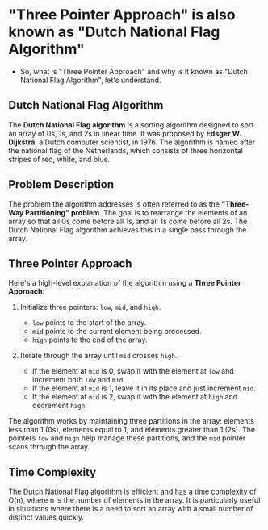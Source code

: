 # "Three Pointer Approach" is also known as "Dutch National Flag Algorithm" 

- So, what is "Three Pointer Approach" and why is it known as "Dutch National Flag Algorithm", let's understand. 


## Dutch National Flag Algorithm

The **Dutch National Flag algorithm** is a sorting algorithm designed to sort an array of 0s, 1s, and 2s in linear time. It was proposed by **Edsger W. Dijkstra**, a Dutch computer scientist, in 1976. The algorithm is named after the national flag of the Netherlands, which consists of three horizontal stripes of red, white, and blue.

## Problem Description

The problem the algorithm addresses is often referred to as the **"Three-Way Partitioning" problem**. The goal is to rearrange the elements of an array so that all 0s come before all 1s, and all 1s come before all 2s. The Dutch National Flag algorithm achieves this in a single pass through the array.

## Three Pointer Approach

Here's a high-level explanation of the algorithm using a **Three Pointer Approach**:

1. Initialize three pointers: `low`, `mid`, and `high`.
   - `low` points to the start of the array.
   - `mid` points to the current element being processed.
   - `high` points to the end of the array.

2. Iterate through the array until `mid` crosses `high`.
   - If the element at `mid` is 0, swap it with the element at `low` and increment both `low` and `mid`.
   - If the element at `mid` is 1, leave it in its place and just increment `mid`.
   - If the element at `mid` is 2, swap it with the element at `high` and decrement `high`.

The algorithm works by maintaining three partitions in the array: elements less than 1 (0s), elements equal to 1, and elements greater than 1 (2s). The pointers `low` and `high` help manage these partitions, and the `mid` pointer scans through the array.

## Time Complexity

The Dutch National Flag algorithm is efficient and has a time complexity of O(n), where n is the number of elements in the array. It is particularly useful in situations where there is a need to sort an array with a small number of distinct values quickly.
